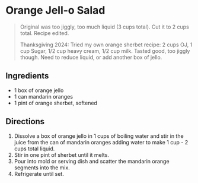 # Orange Jell-o Salad

> Original was too jiggly, too much liquid (3 cups total). Cut it to 2 cups
> total. Recipe edited.
>
> Thanksgiving 2024: Tried my own orange sherbet recipe: 2 cups OJ, 1 cup
> Sugar, 1/2 cup heavy cream, 1/2 cup milk. Tasted good, too jiggly though.
> Need to reduce liquid, or add another box of jello.

## Ingredients

- 1 box of orange jello
- 1 can mandarin oranges
- 1 pint of orange sherbet, softened

## Directions

1. Dissolve a box of orange jello in 1 cups of boiling water and stir in the
   juice from the can of mandarin oranges adding water to make 1 cup - 2 cups
   total liquid.
2. Stir in one pint of sherbet until it melts.
3. Pour into mold or serving dish and scatter the mandarin orange segments into
   the mix.
4. Refrigerate until set.
